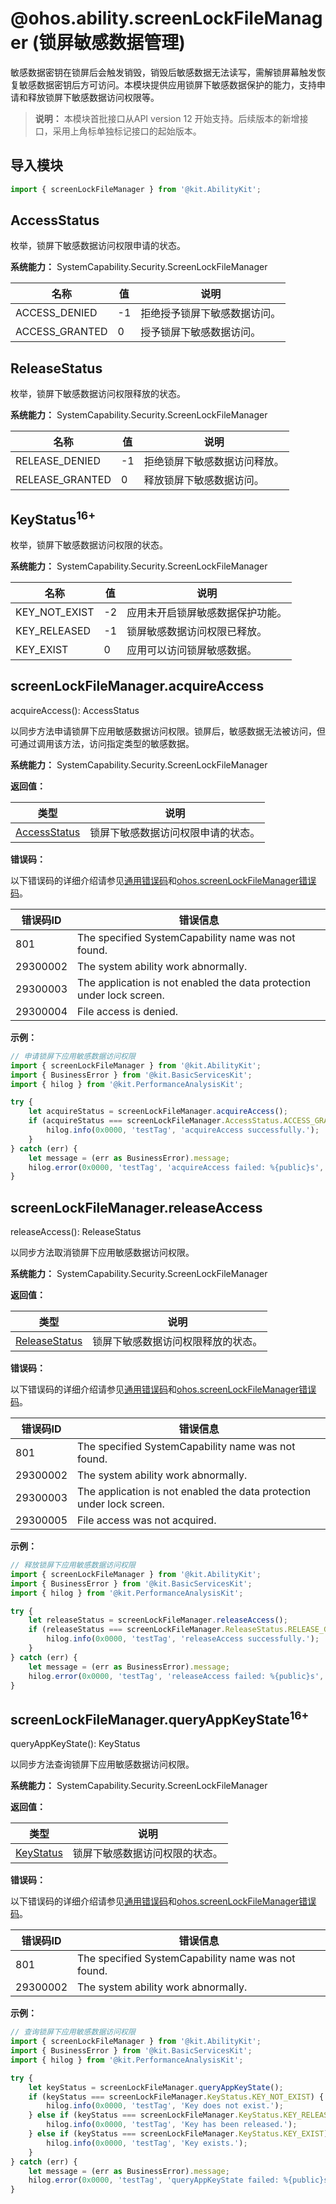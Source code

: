 # @ohos.ability.screenLockFileManager (锁屏敏感数据管理)

敏感数据密钥在锁屏后会触发销毁，销毁后敏感数据无法读写，需解锁屏幕触发恢复敏感数据密钥后方可访问。本模块提供应用锁屏下敏感数据保护的能力，支持申请和释放锁屏下敏感数据访问权限等。

> **说明：**
> 本模块首批接口从API version 12 开始支持。后续版本的新增接口，采用上角标单独标记接口的起始版本。

## 导入模块

```ts
import { screenLockFileManager } from '@kit.AbilityKit';
```

## AccessStatus

枚举，锁屏下敏感数据访问权限申请的状态。

 **系统能力：** SystemCapability.Security.ScreenLockFileManager

| 名称           | 值   | 说明                     |
| -------------- | ---- | ------------------------ |
| ACCESS_DENIED  | -1   | 拒绝授予锁屏下敏感数据访问。 |
| ACCESS_GRANTED | 0    | 授予锁屏下敏感数据访问。     |


## ReleaseStatus

枚举，锁屏下敏感数据访问权限释放的状态。

 **系统能力：** SystemCapability.Security.ScreenLockFileManager

| 名称 | 值 | 说明 |
|-----------------|----|----|
| RELEASE_DENIED |  -1 | 拒绝锁屏下敏感数据访问释放。 |
| RELEASE_GRANTED |  0  |  释放锁屏下敏感数据访问。  |

## KeyStatus<sup>16+</sup>

枚举，锁屏下敏感数据访问权限的状态。

 **系统能力：** SystemCapability.Security.ScreenLockFileManager

| 名称 | 值 | 说明 |
|-----------------|----|----|
| KEY_NOT_EXIST |  -2 | 应用未开启锁屏敏感数据保护功能。 |
| KEY_RELEASED |  -1 | 锁屏敏感数据访问权限已释放。 |
| KEY_EXIST |  0  |  应用可以访问锁屏敏感数据。  |

## screenLockFileManager.acquireAccess

acquireAccess(): AccessStatus

以同步方法申请锁屏下应用敏感数据访问权限。锁屏后，敏感数据无法被访问，但可通过调用该方法，访问指定类型的敏感数据。

**系统能力：** SystemCapability.Security.ScreenLockFileManager

**返回值：**

| 类型                                                        | 说明                                  |
| ----------------------------------------------------------- | ------------------------------------- |
| [AccessStatus](#accessstatus) | 锁屏下敏感数据访问权限申请的状态。 |

**错误码：**

以下错误码的详细介绍请参见[通用错误码](../errorcode-universal.md)和[ohos.screenLockFileManager错误码](errorcode-screenLockFileManager.md)。

| 错误码ID | 错误信息                                                     |
| -------- | ------------------------------------------------------------ |
| 801 | The specified SystemCapability name was not found. |
| 29300002 | The system ability work abnormally. |
| 29300003 | The application is not enabled the data protection under lock screen. |
| 29300004 | File access is denied. |

**示例：**

```ts
// 申请锁屏下应用敏感数据访问权限
import { screenLockFileManager } from '@kit.AbilityKit';
import { BusinessError } from '@kit.BasicServicesKit';
import { hilog } from '@kit.PerformanceAnalysisKit';

try {
    let acquireStatus = screenLockFileManager.acquireAccess();
    if (acquireStatus === screenLockFileManager.AccessStatus.ACCESS_GRANTED) {
        hilog.info(0x0000, 'testTag', 'acquireAccess successfully.');
    }
} catch (err) {
    let message = (err as BusinessError).message;
    hilog.error(0x0000, 'testTag', 'acquireAccess failed: %{public}s', message);
}
```

## screenLockFileManager.releaseAccess

releaseAccess(): ReleaseStatus

以同步方法取消锁屏下应用敏感数据访问权限。

**系统能力：** SystemCapability.Security.ScreenLockFileManager

**返回值：**

| 类型                            | 说明                           |
| ------------------------------- | ------------------------------ |
| [ReleaseStatus](#releasestatus) | 锁屏下敏感数据访问权限释放的状态。 |

**错误码：**

以下错误码的详细介绍请参见[通用错误码](../errorcode-universal.md)和[ohos.screenLockFileManager错误码](errorcode-screenLockFileManager.md)。

| 错误码ID | 错误信息                                                     |
| -------- | ------------------------------------------------------------ |
| 801      | The specified SystemCapability name was not found.           |
| 29300002 | The system ability work abnormally.                          |
| 29300003 | The application is not enabled the data protection under lock screen. |
| 29300005 | File access was not acquired. |

**示例：**

```ts
// 释放锁屏下应用敏感数据访问权限
import { screenLockFileManager } from '@kit.AbilityKit';
import { BusinessError } from '@kit.BasicServicesKit';
import { hilog } from '@kit.PerformanceAnalysisKit';

try {
    let releaseStatus = screenLockFileManager.releaseAccess();
    if (releaseStatus === screenLockFileManager.ReleaseStatus.RELEASE_GRANTED) {
        hilog.info(0x0000, 'testTag', 'releaseAccess successfully.');
    }
} catch (err) {
    let message = (err as BusinessError).message;
    hilog.error(0x0000, 'testTag', 'releaseAccess failed: %{public}s', message);
}
```

## screenLockFileManager.queryAppKeyState<sup>16+</sup>

queryAppKeyState(): KeyStatus

以同步方法查询锁屏下应用敏感数据访问权限。

**系统能力：** SystemCapability.Security.ScreenLockFileManager

**返回值：**

| 类型                            | 说明                           |
| ------------------------------- | ------------------------------ |
| [KeyStatus](#keystatus16) | 锁屏下敏感数据访问权限的状态。 |

**错误码：**

以下错误码的详细介绍请参见[通用错误码](../errorcode-universal.md)和[ohos.screenLockFileManager错误码](errorcode-screenLockFileManager.md)。

| 错误码ID | 错误信息                                                     |
| -------- | ------------------------------------------------------------ |
| 801      | The specified SystemCapability name was not found.           |
| 29300002 | The system ability work abnormally.                          |

**示例：**

```ts
// 查询锁屏下应用敏感数据访问权限
import { screenLockFileManager } from '@kit.AbilityKit';
import { BusinessError } from '@kit.BasicServicesKit';
import { hilog } from '@kit.PerformanceAnalysisKit';

try {
    let keyStatus = screenLockFileManager.queryAppKeyState();
    if (keyStatus === screenLockFileManager.KeyStatus.KEY_NOT_EXIST) {
        hilog.info(0x0000, 'testTag', 'Key does not exist.');
    } else if (keyStatus === screenLockFileManager.KeyStatus.KEY_RELEASED) {
        hilog.info(0x0000, 'testTag', 'Key has been released.');
    } else if (keyStatus === screenLockFileManager.KeyStatus.KEY_EXIST) {
        hilog.info(0x0000, 'testTag', 'Key exists.');
    }
} catch (err) {
    let message = (err as BusinessError).message;
    hilog.error(0x0000, 'testTag', 'queryAppKeyState failed: %{public}s', message);
}
```